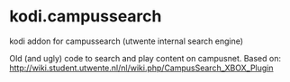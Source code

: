 # kodi.campussearch
kodi addon for campussearch (utwente internal search engine)

Old (and ugly) code to search and play content on campusnet.
Based on: http://wiki.student.utwente.nl/nl/wiki.php/CampusSearch_XBOX_Plugin
